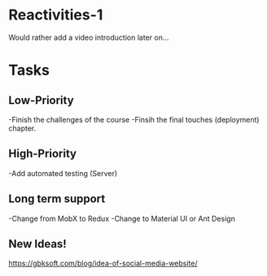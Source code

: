 # Reactivities-1
Would rather add a video introduction later on...

# Tasks

## Low-Priority

-Finish the challenges of the course
-Finsih the final touches (deployment) chapter.

## High-Priority

-Add automated testing (Server) 

## Long term support

-Change from MobX to Redux
-Change to Material UI or Ant Design

## New Ideas!
https://gbksoft.com/blog/idea-of-social-media-website/
